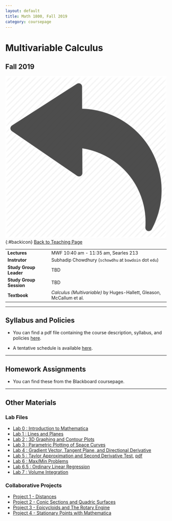 ```yaml
---
layout: default
title: Math 1800, Fall 2019
category: coursepage
---
```


# Multivariable Calculus
## Fall 2019
<div class="backlink">
 
  ![Back](/resources/back.png){:#backicon} [Back to Teaching Page](/teaching/courses) 
</div>  


|||
|---|---|
| **Lectures** | MWF	10:40 am - 11:35 am, Searles 213 |
| **Instrutor**| Subhadip Chowdhury (`schowdhu` at `bowdoin` dot `edu`)|
| **Study Group Leader**| TBD
| **Study Group Session**| TBD |
| **Textbook**| _Calculus (Multivariable)_ by Huges-Hallett, Gleason, McCallum et al. |


---
## Syllabus and Policies 

+ You can find a pdf file containing the course description, syllabus, and policies [here](Fall2019_1800_Syllabus.pdf). 

+ A tentative schedule is available [here](F1800.pdf).


---

## Homework Assignments

+ You can find these from the Blackboard coursepage.

___

## Other Materials

### Lab Files

+ [Lab 0 : Introduction to Mathematica](Fall2019_1800_Lab0.nb)
+ [Lab 1 : Lines and Planes](Fall2019_1800_Lab1.nb)
+ [Lab 2 : 3D Graphing and Contour Plots](Fall2019_1800_Lab2.nb)
+ [Lab 3 : Parametric Plotting of Space Curves](Fall2019_1800_Lab3.nb)
+ [Lab 4 : Gradient Vector, Tangent Plane, and Directional Derivative](Fall2019_1800_Lab4.nb)
+ [Lab 5 : Taylor Approximation and Second Derivative Test](Fall2019_1800_Lab5.nb), [pdf](Fall2019_1800_Lab5.pdf)
+ [Lab 6 : Max/Min Problems](Fall2019_1800_Lab6.nb)
+ [Lab 6.5 : Ordinary Linear Regression](Fall2019_1800_Lab6_5.nb)
+ [Lab 7 : Volume Integration](Fall2019_1800_Lab7.nb)

### Collaborative Projects

+ [Project 1 - Distances](Fall2019_1800_Project1.pdf)
+ [Project 2 - Conic Sections and Quadric Surfaces](Fall2019_1800_Project2.pdf)
+ [Project 3 - Epicycloids and The Rotary Engine](Fall2019_1800_Project3.pdf)
+ [Project 4 - Stationary Points with Mathematica](Fall2019_1800_Project4.pdf)
